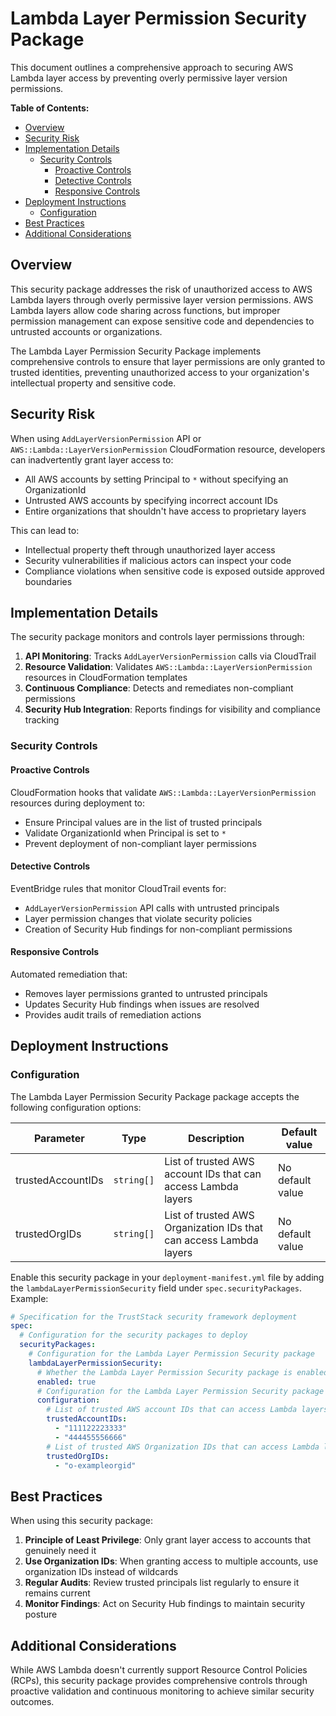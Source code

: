 # Lambda Layer Permission Security Package

This document outlines a comprehensive approach to securing AWS Lambda layer access by preventing overly permissive layer version permissions.

**Table of Contents:**

- [Overview](#overview)
- [Security Risk](#security-risk)
- [Implementation Details](#implementation-details)
  - [Security Controls](#security-controls)
    - [Proactive Controls](#proactive-controls)
    - [Detective Controls](#detective-controls)
    - [Responsive Controls](#responsive-controls)
- [Deployment Instructions](#deployment-instructions)
  - [Configuration](#configuration)
- [Best Practices](#best-practices)
- [Additional Considerations](#additional-considerations)

## Overview

This security package addresses the risk of unauthorized access to AWS Lambda layers through overly permissive layer version permissions. AWS Lambda layers allow code sharing across functions, but improper permission management can expose sensitive code and dependencies to untrusted accounts or organizations.

The Lambda Layer Permission Security Package implements comprehensive controls to ensure that layer permissions are only granted to trusted identities, preventing unauthorized access to your organization's intellectual property and sensitive code.

## Security Risk

When using `AddLayerVersionPermission` API or `AWS::Lambda::LayerVersionPermission` CloudFormation resource, developers can inadvertently grant layer access to:

- All AWS accounts by setting Principal to `*` without specifying an OrganizationId
- Untrusted AWS accounts by specifying incorrect account IDs
- Entire organizations that shouldn't have access to proprietary layers

This can lead to:

- Intellectual property theft through unauthorized layer access
- Security vulnerabilities if malicious actors can inspect your code
- Compliance violations when sensitive code is exposed outside approved boundaries

## Implementation Details

The security package monitors and controls layer permissions through:

1. **API Monitoring**: Tracks `AddLayerVersionPermission` calls via CloudTrail
2. **Resource Validation**: Validates `AWS::Lambda::LayerVersionPermission` resources in CloudFormation templates
3. **Continuous Compliance**: Detects and remediates non-compliant permissions
4. **Security Hub Integration**: Reports findings for visibility and compliance tracking

### Security Controls

#### Proactive Controls

CloudFormation hooks that validate `AWS::Lambda::LayerVersionPermission` resources during deployment to:

- Ensure Principal values are in the list of trusted principals
- Validate OrganizationId when Principal is set to `*`
- Prevent deployment of non-compliant layer permissions

#### Detective Controls

EventBridge rules that monitor CloudTrail events for:

- `AddLayerVersionPermission` API calls with untrusted principals
- Layer permission changes that violate security policies
- Creation of Security Hub findings for non-compliant permissions

#### Responsive Controls

Automated remediation that:

- Removes layer permissions granted to untrusted principals
- Updates Security Hub findings when issues are resolved
- Provides audit trails of remediation actions

## Deployment Instructions

### Configuration

The Lambda Layer Permission Security Package package accepts the following configuration options:

| Parameter         | Type       | Description                                                        | Default value    |
| ----------------- | ---------- | ------------------------------------------------------------------ | ---------------- |
| trustedAccountIDs | `string[]` | List of trusted AWS account IDs that can access Lambda layers      | No default value |
| trustedOrgIDs     | `string[]` | List of trusted AWS Organization IDs that can access Lambda layers | No default value |

Enable this security package in your `deployment-manifest.yml` file by adding the `lambdaLayerPermissionSecurity` field under `spec.securityPackages`. Example:

```yaml
# Specification for the TrustStack security framework deployment
spec:
  # Configuration for the security packages to deploy
  securityPackages:
    # Configuration for the Lambda Layer Permission Security package
    lambdaLayerPermissionSecurity:
      # Whether the Lambda Layer Permission Security package is enabled
      enabled: true
      # Configuration for the Lambda Layer Permission Security package
      configuration:
        # List of trusted AWS account IDs that can access Lambda layers
        trustedAccountIDs:
          - "111122223333"
          - "444455556666"
        # List of trusted AWS Organization IDs that can access Lambda layers
        trustedOrgIDs:
          - "o-exampleorgid"
```

## Best Practices

When using this security package:

1. **Principle of Least Privilege**: Only grant layer access to accounts that genuinely need it
2. **Use Organization IDs**: When granting access to multiple accounts, use organization IDs instead of wildcards
3. **Regular Audits**: Review trusted principals list regularly to ensure it remains current
4. **Monitor Findings**: Act on Security Hub findings to maintain security posture

## Additional Considerations

While AWS Lambda doesn't currently support Resource Control Policies (RCPs), this security package provides comprehensive controls through proactive validation and continuous monitoring to achieve similar security outcomes.

